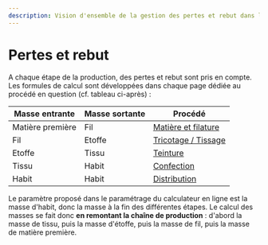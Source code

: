 ```yaml
---
description: Vision d'ensemble de la gestion des pertes et rebut dans l'outil
---
```


# Pertes et rebut

A chaque étape de la production, des pertes et rebut sont pris en compte. Les formules de calcul sont développées dans chaque page dédiée au procédé en question (cf. tableau ci-après) :&#x20;

| Masse entrante   | Masse sortante | Procédé                                                           |
| ---------------- | -------------- | ----------------------------------------------------------------- |
| Matière première | Fil            | [Matière et filature](etape-du-cycle-de-vie/filature.md)          |
| Fil              | Etoffe         | [Tricotage / Tissage](etape-du-cycle-de-vie/tricotage-tissage.md) |
| Etoffe           | Tissu          | [Teinture](etape-du-cycle-de-vie/teinture.md)                     |
| Tissu            | Habit          | [Confection](etape-du-cycle-de-vie/confection.md)                 |
| Habit            | Habit          | [Distribution](etape-du-cycle-de-vie/distribution.md)             |

Le paramètre proposé dans le paramétrage du calculateur en ligne est la masse d'habit, donc la masse à la fin des différentes étapes. Le calcul des masses se fait donc **en remontant la chaîne de production** : d'abord la masse de tissu, puis la masse d'étoffe, puis la masse de fil, puis la masse de matière première.&#x20;

